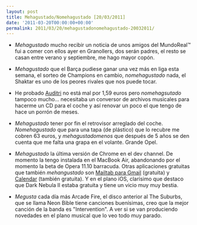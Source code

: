 ```yaml
---
layout: post
title: Mehagustado/Nomehagustado [20/03/2011]
date: '2011-03-20T00:00:00+00:00'
permalink: 2011/03/20/mehagustadonomehagustado-20032011/
---
```

- *Mehagustado* mucho recibir un noticia de unos amigos del MundoReal&trade; fui a comer con ellos ayer en Granollers, dos serán padres, el resto se casan entre verano y septiembre, me hago mayor copón.

- *Mehagustado* que el Barça pudiese ganar una vez más en liga esta semana, el sorteo de Champions en cambio, *nomehagustado* nada, el Shaktar es uno de los peores rivales que nos puede tocar.

- He probado [Auditri](http://itunes.apple.com/es/app/auditri/id411149991?mt=12) no está mal por 1,59 euros pero *nomehagsutado* tampoco mucho... necesitaba un conversor de archivos musicales para hacerme un CD para el coche y así renovar un poco el que tengo de hace un porrón de meses.

- *Mehagustado* tener por fin el retrovisor arreglado del coche. *Nomehagustado* que para una tapa (de plástico) que lo recubre me cobren 63 euros, y *mehagustadomenos* que después de 5 años se den cuenta que me falta una grapa en el volante. Grande Opel.

- *Mehagustado* la última versión de Chrome en el dev channel. De momento la tengo instalada en el MacBook Air, abandonando por el momento la beta de Opera 11.10 barracuda. Otras aplicaciones gratuitas que también *mehangustado* son [Mailtab para Gmail](http://itunes.apple.com/es/app/mailtab-for-gmail/id422286396?mt=12) (gratuita) y [Calendar](http://itunes.apple.com/es/app/calendar/id415181149?mt=12) (también gratuita). Y en el plano iOS, clarísimo que destaco que Dark Nebula II estaba gratuita y tiene un vicio muy muy bestia.

- *Megusta* cada día más Arcade Fire, el disco anterior al The Suburbs, que se llama Neon Bible tiene canciones buenísimas, creo que la mejor canción de la banda es "Intervention". A ver si se van produciendo novedades en el plano musical que lo veo todo muy parado.
